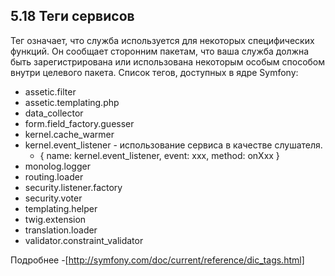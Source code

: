## 5.18 Теги сервисов

Тег означает, что служба используется для некоторых специфических функций. Он сообщает сторонним пакетам, что ваша служба должна быть зарегистрирована или использована некоторым особым способом внутри целевого пакета. Список тегов, доступных в ядре Symfony:

*   assetic.filter
*   assetic.templating.php
*   data_collector
*   form.field_factory.guesser
*   kernel.cache_warmer
*   kernel.event_listener - использование сервиса в качестве слушателя.
    - { name: kernel.event_listener, event: xxx, method: onXxx }
*   monolog.logger
*   routing.loader
*   security.listener.factory
*   security.voter
*   templating.helper
*   twig.extension
*   translation.loader
*   validator.constraint_validator

Подробнее -[http://symfony.com/doc/current/reference/dic_tags.html]